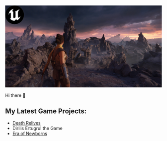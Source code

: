 <p align="center">
  <a href="newlogo.png"><img src="newlogo.png"></a>
</p>
 Hi there 👋
 
## My Latest Game Projects:

- [Death Relives](https://www.nyctophilestudios.com/)
- Dirilis Ertugrul the Game
- [Era of Newborns](https://store.steampowered.com/app/991740/Era_Of_Newborns/)



<!--
**Sedadalkiran/Sedadalkiran** is a ✨ _special_ ✨ repository because its `README.md` (this file) appears on your GitHub profile.

Here are some ideas to get you started:

- 🔭 I’m currently working on ...
- 🌱 I’m currently learning ...
- 👯 I’m looking to collaborate on ...
- 🤔 I’m looking for help with ...
- 💬 Ask me about ...
- 📫 How to reach me: ...
- 😄 Pronouns: ...
- ⚡ Fun fact: ...
-->
